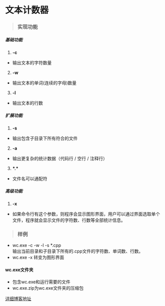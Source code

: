 # 文本计数器
>### 实现功能
##### 基础功能
1. **-c**
- 输出文本的字符数量
2. **-w**
- 输出文本的单词(连续的字母)数量
3. **-l**
- 输出文本的行数
##### 扩展功能
1. **-s**
- 输出包含子目录下所有符合的文件
2. **-a**
- 输出更复杂的统计数据（代码行 / 空行 / 注释行）
3. **\*.\***
- 文件名可以通配符
##### 高级功能
1. **-x**
- 如果命令行有这个参数，则程序会显示图形界面，用户可以通过界面选取单个文件，程序就会显示文件的字符数、行数等全部统计信息。

>### 样例
* wc.exe -c -w -l -s *.cpp  
输出当前目录和子目录下所有的.cpp文件的字符数、单词数、行数。
* wc.exe -x
转变为图形界面

#### wc.exe文件夹
- 包含wc.exe和运行需要的文件
- wc.exe.zip为wc.exe文件夹的压缩包

[详细博客地址](https://www.cnblogs.com/shakugannoshana/p/12530967.html)